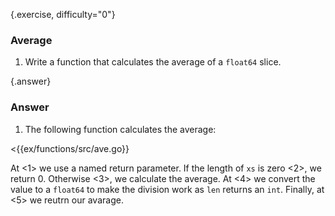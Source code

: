 {.exercise, difficulty="0"}
### Average
1. Write a function that calculates the average of a `float64` slice.


{.answer}
### Answer
1. The following function calculates the average:

  <{{ex/functions/src/ave.go}}

  At <1> we use a named return parameter.  If the length of `xs` is zero <2>, we
  return 0.  Otherwise <3>, we calculate the average.  At <4>  we convert the
  value to a `float64` to make the division work as `len` returns an `int`.
  Finally, at <5> we reutrn our avarage.
